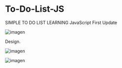 # To-Do-List-JS
SIMPLE TO DO LIST LEARNING JavaScript
First Update

![imagen](https://user-images.githubusercontent.com/49128144/138314567-5ad18ec8-98c6-4396-a606-7c9c5dece018.png)

Design.

![imagen](https://user-images.githubusercontent.com/49128144/138351202-be63b6bc-b17d-41bf-a9c1-432ed551dbbd.png)


![imagen](https://user-images.githubusercontent.com/49128144/138367242-5093a0c7-8d34-4db7-b2ef-0e05f1fe313a.png)
